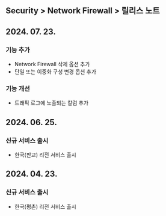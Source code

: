 
## Security > Network Firewall > 릴리스 노트

## 2024. 07. 23.

### 기능 추가

* Network Firewall 삭제 옵션 추가
* 단일 또는 이중화 구성 변경 옵션 추가

### 기능 개선

* 트래픽 로그에 노출되는 칼럼 추가

## 2024. 06. 25.

### 신규 서비스 출시

* 한국(판교) 리전 서비스 출시

## 2024. 04. 23.

### 신규 서비스 출시

* 한국(평촌) 리전 서비스 출시
  
